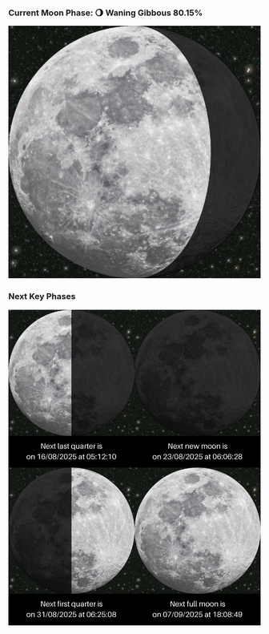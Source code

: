 ### Current Moon Phase: 🌖 Waning Gibbous 80.15%
![Moon Phase](moonphase.png)
### Next Key Phases
![Gallery](gallery.png)